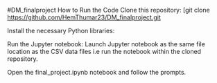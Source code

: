 #DM_finalproject
How to Run the Code Clone this repository: [git clone https://github.com/HemThumar23/DM_finalproject.git

Install the necessary Python libraries:

Run the Jupyter notebook: Launch Jupyter notebook as the same file location as the CSV data files i.e run the notebook within the cloned repository.

Open the final_project.ipynb notebook and follow the prompts.
